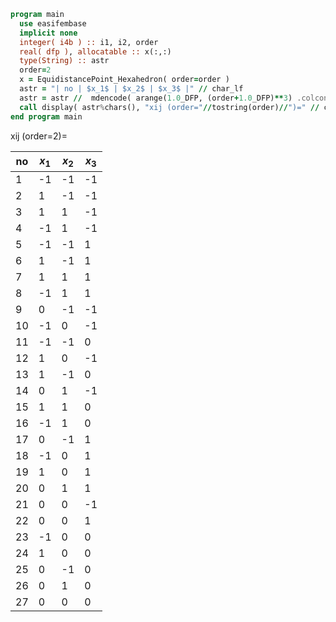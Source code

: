 ```fortran
program main
  use easifembase
  implicit none
  integer( i4b ) :: i1, i2, order
  real( dfp ), allocatable :: x(:,:)
  type(String) :: astr
  order=2
  x = EquidistancePoint_Hexahedron( order=order )
  astr = "| no | $x_1$ | $x_2$ | $x_3$ |" // char_lf
  astr = astr //  mdencode( arange(1.0_DFP, (order+1.0_DFP)**3) .colconcat. TRANSPOSE(x))
  call display( astr%chars(), "xij (order="//tostring(order)//")=" // char_lf // char_lf )
end program main
```

xij (order=2)=

| no | $x_1$ | $x_2$ | $x_3$ |
| -- | ----- | ----- | ----- |
| 1  | -1    | -1    | -1    |
| 2  | 1     | -1    | -1    |
| 3  | 1     | 1     | -1    |
| 4  | -1    | 1     | -1    |
| 5  | -1    | -1    | 1     |
| 6  | 1     | -1    | 1     |
| 7  | 1     | 1     | 1     |
| 8  | -1    | 1     | 1     |
| 9  | 0     | -1    | -1    |
| 10 | -1    | 0     | -1    |
| 11 | -1    | -1    | 0     |
| 12 | 1     | 0     | -1    |
| 13 | 1     | -1    | 0     |
| 14 | 0     | 1     | -1    |
| 15 | 1     | 1     | 0     |
| 16 | -1    | 1     | 0     |
| 17 | 0     | -1    | 1     |
| 18 | -1    | 0     | 1     |
| 19 | 1     | 0     | 1     |
| 20 | 0     | 1     | 1     |
| 21 | 0     | 0     | -1    |
| 22 | 0     | 0     | 1     |
| 23 | -1    | 0     | 0     |
| 24 | 1     | 0     | 0     |
| 25 | 0     | -1    | 0     |
| 26 | 0     | 1     | 0     |
| 27 | 0     | 0     | 0     |
